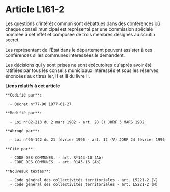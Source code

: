 # Article L161-2

Les questions d'intérêt commun sont débattues dans des conférences où chaque conseil municipal est représenté par une
commission spéciale nommée à cet effet et composée de trois membres désignés au scrutin secret.

Les représentant de l'Etat dans le département peuvent assister à ces conférences si les communes intéressées le demandent.

Les décisions qui y sont prises ne sont exécutoires qu'après avoir été ratifiées par tous les conseils municipaux intéressés
et sous les réserves énoncées aux titres Ier, II et III du livre II.

**Liens relatifs à cet article**

	**Codifié par**:

	  - Décret n°77-90 1977-01-27

	**Modifié par**:

	  - Loi n°82-213 du 2 mars 1982 - art. 20 () JORF 3 MARS 1982

	**Abrogé par**:

	  - Loi n°96-142 du 21 février 1996 - art. 12 (V) JORF 24 février 1996

	**Cité par**:

	  - CODE DES COMMUNES. - art. R*143-10 (Ab)
	  - CODE DES COMMUNES. - art. R143-16 (Ab)

	**Nouveaux textes**:

	  - Code général des collectivités territoriales - art. L5221-2 (V)
	  - Code général des collectivités territoriales - art. L5221-2 (M)
